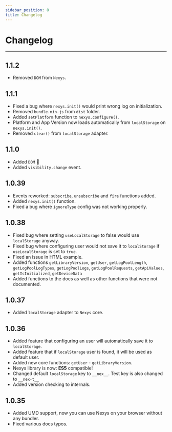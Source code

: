 ```yaml
---
sidebar_position: 8
title: Changelog
---
```


# Changelog

---

## 1.1.2

- Removed `DOM` from `Nexys`.

## 1.1.1

- Fixed a bug where `nexys.init()` would print wrong log on initialization.
- Removed `bundle.min.js` from `dist` folder.
- Added `setPlatform` function to `nexys.configure()`.
- Platform and App Version now loads automatically from `localStorage` on `nexys.init()`.
- Removed `clear()` from `localStorage` adapter.

## 1.1.0

- Added `DOM` 🚀
- Added `visibility.change` event.

## 1.0.39

- Events reworked: `subscribe`, `unsubscribe` and `fire` functions added.
- Added `nexys.init()` function.
- Fixed a bug where `ignoreType` config was not working properly.

## 1.0.38

- Fixed bug where setting `useLocalStorage` to false would use `localStorage` anyway.
- Fixed bug where configuring user would not save it to `localStorage` if `useLocalStorage` is set to `true`.
- Fixed an issue in HTML example.
- Added functions `getLibraryVersion`, `getUser`, `getLogPoolLength`, `getLogPoolLogTypes`, `getLogPoolLogs`, `getLogPoolRequests`, `getApiValues`, `getIsInitialized`, `getDeviceData`
- Added functions to the docs as well as other functions that were not documented.

## 1.0.37

- Added `localStorage` adapter to `Nexys` core.

## 1.0.36

- Added feature that configuring an user will automatically save it to `localStorage`.
- Added feature that if `localStorage` user is found, it will be used as default user.
- Added new core functions: `getUser` - `getLibraryVersion`.
- Nexys library is now: **ES5** compatible!
- Changed default `localStorage` key to `__nex__`. Test key is also changed to `__nex-t__`
- Added version checking to internals.

## 1.0.35

- Added UMD support, now you can use Nexys on your browser without any bundler.
- Fixed various docs typos.